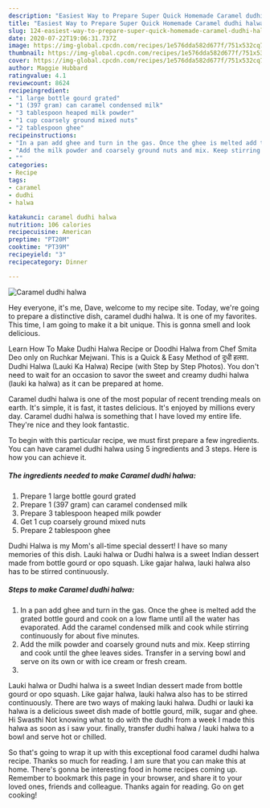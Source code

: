 ```yaml
---
description: "Easiest Way to Prepare Super Quick Homemade Caramel dudhi halwa"
title: "Easiest Way to Prepare Super Quick Homemade Caramel dudhi halwa"
slug: 124-easiest-way-to-prepare-super-quick-homemade-caramel-dudhi-halwa
date: 2020-07-22T19:06:31.737Z
image: https://img-global.cpcdn.com/recipes/1e576dda582d677f/751x532cq70/caramel-dudhi-halwa-recipe-main-photo.jpg
thumbnail: https://img-global.cpcdn.com/recipes/1e576dda582d677f/751x532cq70/caramel-dudhi-halwa-recipe-main-photo.jpg
cover: https://img-global.cpcdn.com/recipes/1e576dda582d677f/751x532cq70/caramel-dudhi-halwa-recipe-main-photo.jpg
author: Maggie Hubbard
ratingvalue: 4.1
reviewcount: 8624
recipeingredient:
- "1 large bottle gourd grated"
- "1 (397 gram) can caramel condensed milk"
- "3 tablespoon heaped milk powder"
- "1 cup coarsely ground mixed nuts"
- "2 tablespoon ghee"
recipeinstructions:
- "In a pan add ghee and turn in the gas. Once the ghee is melted add the grated bottle gourd and cook on a low flame until all the water has evaporated. Add the caramel condensed milk and cook while stirring continuously for about five minutes."
- "Add the milk powder and coarsely ground nuts and mix. Keep stirring and cook until the ghee leaves sides. Transfer in a serving bowl and serve on its own or with ice cream or fresh cream."
- ""
categories:
- Recipe
tags:
- caramel
- dudhi
- halwa

katakunci: caramel dudhi halwa 
nutrition: 106 calories
recipecuisine: American
preptime: "PT20M"
cooktime: "PT39M"
recipeyield: "3"
recipecategory: Dinner

---
```



![Caramel dudhi halwa](https://img-global.cpcdn.com/recipes/1e576dda582d677f/751x532cq70/caramel-dudhi-halwa-recipe-main-photo.jpg)

Hey everyone, it's me, Dave, welcome to my recipe site. Today, we're going to prepare a distinctive dish, caramel dudhi halwa. It is one of my favorites. This time, I am going to make it a bit unique. This is gonna smell and look delicious.

Learn How To Make Dudhi Halwa Recipe or Doodhi Halwa from Chef Smita Deo only on Ruchkar Mejwani. This is a Quick &amp; Easy Method of दुधी हलवा. Dudhi Halwa (Lauki Ka Halwa) Recipe (with Step by Step Photos). You don&#39;t need to wait for an occasion to savor the sweet and creamy dudhi halwa (lauki ka halwa) as it can be prepared at home.

Caramel dudhi halwa is one of the most popular of recent trending meals on earth. It's simple, it is fast, it tastes delicious. It's enjoyed by millions every day. Caramel dudhi halwa is something that I have loved my entire life. They're nice and they look fantastic.


To begin with this particular recipe, we must first prepare a few ingredients. You can have caramel dudhi halwa using 5 ingredients and 3 steps. Here is how you can achieve it.

<!--inarticleads1-->

##### The ingredients needed to make Caramel dudhi halwa:

1. Prepare 1 large bottle gourd grated
1. Prepare 1 (397 gram) can caramel condensed milk
1. Prepare 3 tablespoon heaped milk powder
1. Get 1 cup coarsely ground mixed nuts
1. Prepare 2 tablespoon ghee


Dudhi Halwa is my Mom&#39;s all-time special dessert! I have so many memories of this dish. Lauki halwa or Dudhi halwa is a sweet Indian dessert made from bottle gourd or opo squash. Like gajar halwa, lauki halwa also has to be stirred continuously. 

<!--inarticleads2-->

##### Steps to make Caramel dudhi halwa:

1. In a pan add ghee and turn in the gas. Once the ghee is melted add the grated bottle gourd and cook on a low flame until all the water has evaporated. Add the caramel condensed milk and cook while stirring continuously for about five minutes.
1. Add the milk powder and coarsely ground nuts and mix. Keep stirring and cook until the ghee leaves sides. Transfer in a serving bowl and serve on its own or with ice cream or fresh cream.
1. 


Lauki halwa or Dudhi halwa is a sweet Indian dessert made from bottle gourd or opo squash. Like gajar halwa, lauki halwa also has to be stirred continuously. There are two ways of making lauki halwa. Dudhi or lauki ka halwa is a delicious sweet dish made of bottle gourd, milk, sugar and ghee. Hi Swasthi Not knowing what to do with the dudhi from a week I made this halwa as soon as i saw your. finally, transfer dudhi halwa / lauki halwa to a bowl and serve hot or chilled. 

So that's going to wrap it up with this exceptional food caramel dudhi halwa recipe. Thanks so much for reading. I am sure that you can make this at home. There's gonna be interesting food in home recipes coming up. Remember to bookmark this page in your browser, and share it to your loved ones, friends and colleague. Thanks again for reading. Go on get cooking!
